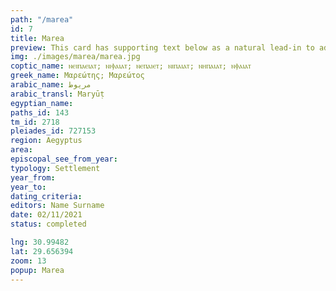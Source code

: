 ```yaml
---
path: "/marea"
id: 7
title: Marea
preview: This card has supporting text below as a natural lead-in to additional content.
img: ./images/marea/marea.jpg
coptic_name: ⲛⲉⲓⲡⲁⲉⲓⲁⲧ; ⲛⲓⲫⲁⲓⲁⲧ; ⲛⲉⲡⲁⲓⲉⲧ; ⲛⲓⲡⲁⲓⲁⲧ; ⲛⲏⲡⲁⲓⲁⲧ; ⲛⲫⲁⲓⲁⲧ
greek_name: Μαρεώτης; Μαρεώτος
arabic_name: مريوط
arabic_transl: Maryūṭ
egyptian_name:
paths_id: 143
tm_id: 2718
pleiades_id: 727153
region: Aegyptus
area:
episcopal_see_from_year:
typology: Settlement
year_from:
year_to:
dating_criteria:
editors: Name Surname
date: 02/11/2021
status: completed

lng: 30.99482
lat: 29.656394
zoom: 13
popup: Marea
---
```

